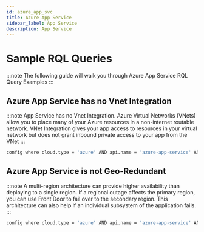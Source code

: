 ```yaml
---
id: azure_app_svc
title: Azure App Service
sidebar_label: App Service
description: App Service
---
```


# Sample RQL Queries

:::note
The following guide will walk you through Azure App Service RQL Query Examples
:::

## Azure App Service has no Vnet Integration
:::note
App Service has no Vnet Integration. Azure Virtual Networks (VNets) allow you to place many of your Azure resources in a non-internet routable network. VNet Integration gives your app access to resources in your virtual network but does not grant inbound private access to your app from the VNet
:::
```bash
config where cloud.type = 'azure' AND api.name = 'azure-app-service' AND json.rule = config.vnetName is empty
```


## Azure App Service is not Geo-Redundant
:::note
A multi-region architecture can provide higher availability than deploying to a single region. If a regional outage affects the primary region, you can use Front Door to fail over to the secondary region. This architecture can also help if an individual subsystem of the application fails.
:::
```bash
config where cloud.type = 'azure' AND api.name = 'azure-app-service' AND json.rule = properties.redundancyMode exists and properties.redundancyMode does not equal 'GeoRedundant'
```